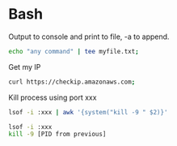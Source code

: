 # Bash

Output to console and print to file, -a to append.

```bash
echo "any command" | tee myfile.txt;
```

Get my IP

```bash
curl https://checkip.amazonaws.com;
```

Kill process using port xxx

```bash
lsof -i :xxx | awk '{system("kill -9 " $2)}'

lsof -i :xxx
kill -9 [PID from previous]
```
